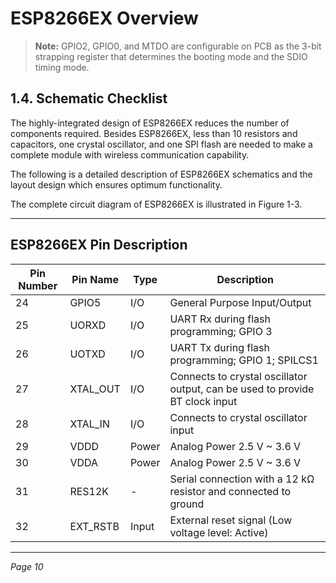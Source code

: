 # ESP8266EX Overview

> **Note:** GPIO2, GPIO0, and MTDO are configurable on PCB as the 3-bit strapping register that determines the booting mode and the SDIO timing mode.

## 1.4. Schematic Checklist

The highly-integrated design of ESP8266EX reduces the number of components required. Besides ESP8266EX, less than 10 resistors and capacitors, one crystal oscillator, and one SPI flash are needed to make a complete module with wireless communication capability.

The following is a detailed description of ESP8266EX schematics and the layout design which ensures optimum functionality.

The complete circuit diagram of ESP8266EX is illustrated in Figure 1-3.

---

## ESP8266EX Pin Description

| Pin Number | Pin Name | Type | Description |
|------------|----------|------|-------------|
| 24         | GPIO5    | I/O  | General Purpose Input/Output |
| 25         | UORXD    | I/O  | UART Rx during flash programming; GPIO 3 |
| 26         | UOTXD    | I/O  | UART Tx during flash programming; GPIO 1; SPILCS1 |
| 27         | XTAL_OUT | I/O  | Connects to crystal oscillator output, can be used to provide BT clock input |
| 28         | XTAL_IN  | I/O  | Connects to crystal oscillator input |
| 29         | VDDD     | Power| Analog Power 2.5 V ~ 3.6 V |
| 30         | VDDA     | Power| Analog Power 2.5 V ~ 3.6 V |
| 31         | RES12K   | -    | Serial connection with a 12 kΩ resistor and connected to ground |
| 32         | EXT_RSTB | Input| External reset signal (Low voltage level: Active) |

---

*Page 10*